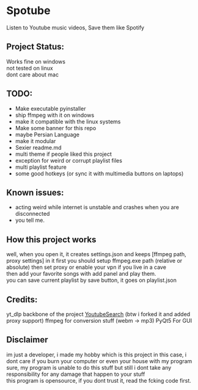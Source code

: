 # Spotube
Listen to Youtube music videos, Save them like Spotify

## Project Status:
Works fine on windows  
not tested on linux  
dont care about mac  

## TODO:
- Make executable pyinstaller  
- ship ffmpeg with it on windows  
- make it compatible with the linux systems  
- Make some banner for this repo  
- maybe Persian Language
- make it modular
- Sexier readme.md 
- multi theme if people liked this project
- exception for weird or corrupt playlist files
- multi playlist feature
- some good hotkeys (or sync it with multimedia buttons on laptops)

## Known issues:
- acting weird while internet is unstable and crashes when you are disconnected
- you tell me.

## How this project works
well, when you open it, it creates settings.json and keeps [ffmpeg path, proxy settings] in it
first you should setup ffmpeg.exe path (relative or absolute) then set proxy or enable your vpn if you live in a cave  
then add your favorite songs with add panel and play them.  
you can save current playlist by save button, it goes on playlist.json  

## Credits:
yt_dlp backbone of the project
[YoutubeSearch](https://github.com/joetats/youtube_search) (btw i forked it and added proxy support)
ffmpeg for conversion stuff (webm -> mp3)
PyQt5 For GUI

## Disclaimer
im just a developer, i made my hobby which is this project in this case, i dont care if you burn your computer or even your house with my program  
sure, my program is unable to do this stuff but still i dont take any responsibility for any damage that happen to your stuff  
this program is opensource, if you dont trust it, read the fcking code first.
